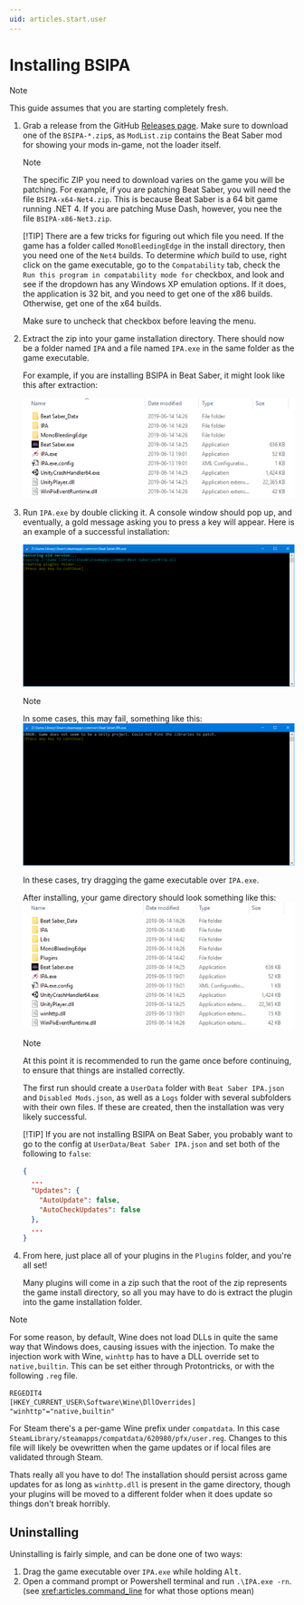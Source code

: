 ```yaml
---
uid: articles.start.user
---
```


# Installing BSIPA

> [!NOTE]
> This guide assumes that you are starting completely fresh.

 1. Grab a release from the GitHub [Releases page](https://github.com/beat-saber-modding-group/BeatSaber-IPA-Reloaded/releases).
    Make sure to download one of the `BSIPA-*.zip`s, as `ModList.zip` contains the Beat Saber mod for showing your mods in-game, not the loader itself.

    > [!NOTE]
    > The specific ZIP you need to download varies on the game you will be patching. For example, if you are patching Beat Saber, you will need the file
    > `BSIPA-x64-Net4.zip`. This is because Beat Saber is a 64 bit game running .NET 4. If you are patching Muse Dash, however, you nee the file
    > `BSIPA-x86-Net3.zip`.
    >
    > [!TIP]
    > There are a few tricks for figuring out which file you need. If the game has a folder called `MonoBleedingEdge` in the install directory, then you
    > need one of the `Net4` builds. To determine *which* build to use, right click on the game executable, go to the `Compatability` tab, check the
    > `Run this program in compatability mode for` checkbox, and look and see if the dropdown has any Windows XP emulation options. If it does, the
    > application is 32 bit, and you need to get one of the x86 builds. Otherwise, get one of the x64 builds. 
    >
    > Make sure to uncheck that checkbox before leaving the menu.

 2. Extract the zip into your game installation directory. There should now be a folder named `IPA` and a file named `IPA.exe` in
    the same folder as the game executable.

    For example, if you are installing BSIPA in Beat Saber, it might look like this after extraction:

    ![What your game directory may look like after extracting BSIPA](../images/install-extracted.png)

 3. Run `IPA.exe` by double clicking it. A console window should pop up, and eventually, a gold message asking you to press a key
    will appear. Here is an example of a successful installation:

    ![A successful installation](../images/install-successful.png)

    > [!NOTE]
    > In some cases, this may fail, something like this: ![A failing installation](../images/install-failed.png)
    >
    > In these cases, try dragging the game executable over `IPA.exe`.

    After installing, your game directory should look something like this:
    ![A properly installed BSIPA](../images/install-correct.png)

    > [!NOTE]
    > At this point it is recommended to run the game once before continuing, to ensure that things are installed correctly.
    >
    > The first run should create a `UserData` folder with `Beat Saber IPA.json` and `Disabled Mods.json`, as well as a
    > `Logs` folder with several subfolders with their own files. If these are created, then the installation was very
    > likely successful.
    >
    > [!TIP]
    > If you are not installing BSIPA on Beat Saber, you probably want to go to the config at `UserData/Beat Saber IPA.json`
    > and set both of the following to `false`:
    >
    > ```json
    > {
    >   ...
    >   "Updates": {
    >     "AutoUpdate": false,
    >     "AutoCheckUpdates": false
    >   },
    >   ...
    > }
    > ```

 4. From here, just place all of your plugins in the `Plugins` folder, and you're all set!

    Many plugins will come in a zip such that the root of the zip represents the game install directory, so all you may have to
    do is extract the plugin into the game installation folder.

> [!NOTE]
>
> For some reason, by default, Wine does not load DLLs in quite the same way that Windows does, causing issues with the injection.
> To make the injection work with Wine, `winhttp` has to have a DLL override set to `native,builtin`. This can be set either through
> Protontricks, or with the following `.reg` file.
>
> ```reg
> REGEDIT4
> [HKEY_CURRENT_USER\Software\Wine\DllOverrides]
> "winhttp"="native,builtin"
> ```
>
> For Steam there's a per-game Wine prefix under `compatdata`. In this case `SteamLibrary/steamapps/compatdata/620980/pfx/user.reg`.
> Changes to this file will likely be ovewritten when the game updates or if local files are validated through Steam.

Thats really all you have to do! The installation should persist across game updates for as long as `winhttp.dll` is present in
the game directory, though your plugins will be moved to a different folder when it does update so things don't break horribly.

## Uninstalling

Uninstalling is fairly simple, and can be done one of two ways:

1. Drag the game executable over `IPA.exe` while holding <kbd>Alt</kbd>.
2. Open a command prompt or Powershell terminal and run `.\IPA.exe -rn`. (see <xref:articles.command_line> for what those options mean)
